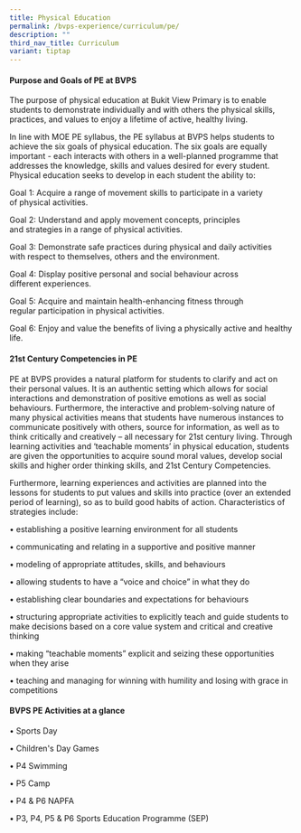 ```yaml
---
title: Physical Education
permalink: /bvps-experience/curriculum/pe/
description: ""
third_nav_title: Curriculum
variant: tiptap
---
```

#### **Purpose and Goals of PE at BVPS**


  

The purpose of physical education at Bukit View Primary is to enable students to demonstrate individually and with others the physical skills, practices, and values to enjoy a lifetime of active, healthy living.  

In line with MOE PE syllabus, the PE syllabus at BVPS helps students to achieve the six goals of physical education. The six goals are equally important - each interacts with others in a well-planned programme that addresses the knowledge, skills and values desired for every student. Physical education seeks to develop in each student the ability to: 

  

Goal 1: Acquire a range of movement skills to participate in a variety of physical activities. 

  

Goal 2: Understand and apply movement concepts, principles and strategies in a range of physical activities. 

  

Goal 3: Demonstrate safe practices during physical and daily activities with respect to themselves, others and the environment. 

  

Goal 4: Display positive personal and social behaviour across different experiences. 

  

Goal 5: Acquire and maintain health-enhancing fitness through regular participation in physical activities. 

  

Goal 6: Enjoy and value the benefits of living a physically active and healthy life.

  

#### **21st Century Competencies in PE**


  

PE at BVPS provides a natural platform for students to clarify and act on their personal values. It is an authentic setting which allows for social interactions and demonstration of positive emotions as well as social behaviours. Furthermore, the interactive and problem-solving nature of many physical activities means that students have numerous instances to communicate positively with others, source for information, as well as to think critically and creatively – all necessary for 21st century living. Through learning activities and ‘teachable moments’ in physical education, students are given the opportunities to acquire sound moral values, develop social skills and higher order thinking skills, and 21st Century Competencies.

Furthermore, learning experiences and activities are planned into the lessons for students to put values and skills into practice (over an extended period of learning), so as to build good habits of action. Characteristics of strategies include: 

  

• establishing a positive learning environment for all students 

• communicating and relating in a supportive and positive manner 

• modeling of appropriate attitudes, skills, and behaviours 

• allowing students to have a “voice and choice” in what they do 

• establishing clear boundaries and expectations for behaviours 

• structuring appropriate activities to explicitly teach and guide students to make decisions based on a core value system and critical and creative thinking 

• making “teachable moments” explicit and seizing these opportunities when they arise 

• teaching and managing for winning with humility and losing with grace in competitions 

  

#### **BVPS PE Activities at a glance**


• Sports Day

• Children's Day Games

• P4 Swimming

• P5 Camp

• P4 & P6 NAPFA

• P3, P4, P5 & P6 Sports Education Programme (SEP)